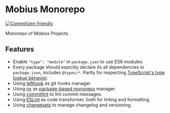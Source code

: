 # Mobius Monorepo

[![Commitizen friendly](https://img.shields.io/badge/commitizen-friendly-brightgreen.svg)](http://commitizen.github.io/cz-cli/)

Monorepo of Mobius Projects.

## Features

- Enable `"type": "module"` in `package.json` to use ES6 modules.
- Every package should expicitly declare its all dependencies in `package.json`, includes `@types/*`. Partly for respecting [TypeScript's type lookup behavior](https://www.typescriptlang.org/docs/handbook/release-notes/typescript-5-1.html#explicit-typeroots-disables-upward-walks-for-node_modulestypes).
- Using [lefthook](https://github.com/evilmartians/lefthook) as git hooks manager.
- Using [nx](https://nx.dev/) as [package-based monorepo](https://nx.dev/getting-started/tutorials/package-based-repo-tutorial) manager.
- Using [commitlint](https://commitlint.js.org/) to lint commit messages.
- Using [ESLint](https://eslint.org/) as code transformer, both for linting and formatting.
- Using [changesets](https://github.com/changesets/changesets) to manage changelog and versioning.
